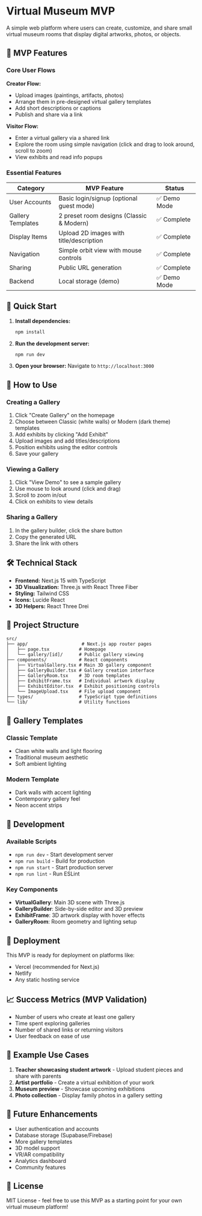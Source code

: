 # Virtual Museum MVP

A simple web platform where users can create, customize, and share small virtual museum rooms that display digital artworks, photos, or objects.

## 🎯 MVP Features

### Core User Flows

**Creator Flow:**
- Upload images (paintings, artifacts, photos)
- Arrange them in pre-designed virtual gallery templates
- Add short descriptions or captions
- Publish and share via a link

**Visitor Flow:**
- Enter a virtual gallery via a shared link
- Explore the room using simple navigation (click and drag to look around, scroll to zoom)
- View exhibits and read info popups

### Essential Features

| Category | MVP Feature | Status |
|----------|-------------|---------|
| User Accounts | Basic login/signup (optional guest mode) | ✅ Demo Mode |
| Gallery Templates | 2 preset room designs (Classic & Modern) | ✅ Complete |
| Display Items | Upload 2D images with title/description | ✅ Complete |
| Navigation | Simple orbit view with mouse controls | ✅ Complete |
| Sharing | Public URL generation | ✅ Complete |
| Backend | Local storage (demo) | ✅ Demo Mode |

## 🚀 Quick Start

1. **Install dependencies:**
   ```bash
   npm install
   ```

2. **Run the development server:**
   ```bash
   npm run dev
   ```

3. **Open your browser:**
   Navigate to `http://localhost:3000`

## 🧩 How to Use

### Creating a Gallery

1. Click "Create Gallery" on the homepage
2. Choose between Classic (white walls) or Modern (dark theme) templates
3. Add exhibits by clicking "Add Exhibit"
4. Upload images and add titles/descriptions
5. Position exhibits using the editor controls
6. Save your gallery

### Viewing a Gallery

1. Click "View Demo" to see a sample gallery
2. Use mouse to look around (click and drag)
3. Scroll to zoom in/out
4. Click on exhibits to view details

### Sharing a Gallery

1. In the gallery builder, click the share button
2. Copy the generated URL
3. Share the link with others

## 🛠️ Technical Stack

- **Frontend:** Next.js 15 with TypeScript
- **3D Visualization:** Three.js with React Three Fiber
- **Styling:** Tailwind CSS
- **Icons:** Lucide React
- **3D Helpers:** React Three Drei

## 📁 Project Structure

```
src/
├── app/                    # Next.js app router pages
│   ├── page.tsx           # Homepage
│   └── gallery/[id]/      # Public gallery viewing
├── components/            # React components
│   ├── VirtualGallery.tsx # Main 3D gallery component
│   ├── GalleryBuilder.tsx # Gallery creation interface
│   ├── GalleryRoom.tsx    # 3D room templates
│   ├── ExhibitFrame.tsx   # Individual artwork display
│   ├── ExhibitEditor.tsx  # Exhibit positioning controls
│   └── ImageUpload.tsx    # File upload component
├── types/                 # TypeScript type definitions
└── lib/                   # Utility functions
```

## 🎨 Gallery Templates

### Classic Template
- Clean white walls and light flooring
- Traditional museum aesthetic
- Soft ambient lighting

### Modern Template
- Dark walls with accent lighting
- Contemporary gallery feel
- Neon accent strips

## 🔧 Development

### Available Scripts

- `npm run dev` - Start development server
- `npm run build` - Build for production
- `npm run start` - Start production server
- `npm run lint` - Run ESLint

### Key Components

- **VirtualGallery**: Main 3D scene with Three.js
- **GalleryBuilder**: Side-by-side editor and 3D preview
- **ExhibitFrame**: 3D artwork display with hover effects
- **GalleryRoom**: Room geometry and lighting setup

## 🚀 Deployment

This MVP is ready for deployment on platforms like:
- Vercel (recommended for Next.js)
- Netlify
- Any static hosting service

## 📈 Success Metrics (MVP Validation)

- Number of users who create at least one gallery
- Time spent exploring galleries
- Number of shared links or returning visitors
- User feedback on ease of use

## 🎯 Example Use Cases

1. **Teacher showcasing student artwork** - Upload student pieces and share with parents
2. **Artist portfolio** - Create a virtual exhibition of your work
3. **Museum preview** - Showcase upcoming exhibitions
4. **Photo collection** - Display family photos in a gallery setting

## 🔮 Future Enhancements

- User authentication and accounts
- Database storage (Supabase/Firebase)
- More gallery templates
- 3D model support
- VR/AR compatibility
- Analytics dashboard
- Community features

## 📝 License

MIT License - feel free to use this MVP as a starting point for your own virtual museum platform!
